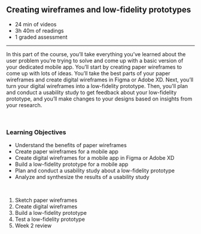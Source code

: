 ## Creating wireframes and low-fidelity prototypes

- 24 min of videos
- 3h 40m of readings
- 1 graded assessment

<hr>

In this part of the course, you’ll take everything you’ve learned about the user problem you’re trying to solve and come up with a basic version of your dedicated mobile app. You’ll start by creating paper wireframes to come up with lots of ideas. You’ll take the best parts of your paper wireframes and create digital wireframes in Figma or Adobe XD. Next, you’ll turn your digital wireframes into a low-fidelity prototype. Then, you'll plan and conduct a usability study to get feedback about your low-fidelity prototype, and you’ll make changes to your designs based on insights from your research.

<br>

### Learning Objectives

- Understand the benefits of paper wireframes
- Create paper wireframes for a mobile app
- Create digital wireframes for a mobile app in Figma or Adobe XD
- Build a low-fidelity prototype for a mobile app
- Plan and conduct a usability study about a low-fidelity prototype
- Analyze and synthesize the results of a usability study

<br>

1. Sketch paper wireframes
2. Create digital wireframes
3. Build a low-fidelity prototype
4. Test a low-fidelity prototype
5. Week 2 review
